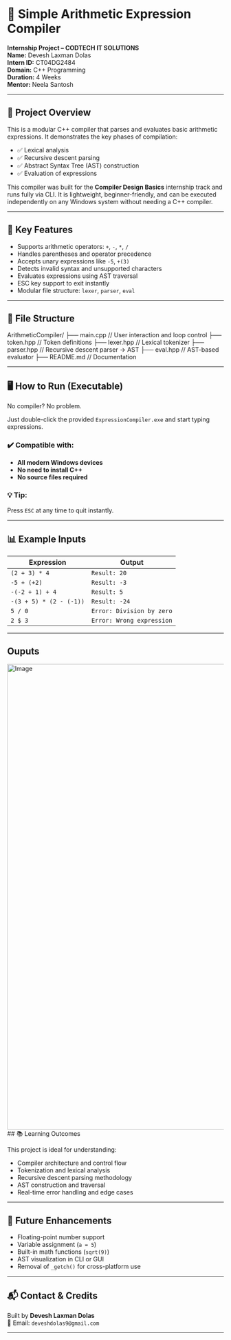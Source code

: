 # 🧮 Simple Arithmetic Expression Compiler

**Internship Project – CODTECH IT SOLUTIONS**  
**Name:** Devesh Laxman Dolas  
**Intern ID:** CT04DG2484  
**Domain:** C++ Programming  
**Duration:** 4 Weeks  
**Mentor:** Neela Santosh  

---

## 🚀 Project Overview

This is a modular C++ compiler that parses and evaluates basic arithmetic expressions. It demonstrates the key phases of compilation:

- ✅ Lexical analysis  
- ✅ Recursive descent parsing  
- ✅ Abstract Syntax Tree (AST) construction  
- ✅ Evaluation of expressions  

This compiler was built for the **Compiler Design Basics** internship track and runs fully via CLI. It is lightweight, beginner-friendly, and can be executed independently on any Windows system without needing a C++ compiler.

---

## 🎯 Key Features

- Supports arithmetic operators: `+`, `-`, `*`, `/`
- Handles parentheses and operator precedence
- Accepts unary expressions like `-5`, `+(3)`
- Detects invalid syntax and unsupported characters
- Evaluates expressions using AST traversal
- ESC key support to exit instantly
- Modular file structure: `lexer`, `parser`, `eval`

---

## 📂 File Structure

  ArithmeticCompiler/
├── main.cpp         // User interaction and loop control
├── token.hpp        // Token definitions
├── lexer.hpp        // Lexical tokenizer
├── parser.hpp       // Recursive descent parser → AST
├── eval.hpp         // AST-based evaluator
├── README.md        // Documentation

---

## 🖥️ How to Run (Executable)

No compiler? No problem.

Just double-click the provided `ExpressionCompiler.exe` and start typing expressions.

### ✔️ Compatible with:
- **All modern Windows devices**
- **No need to install C++**
- **No source files required**

### 💡 Tip:
Press `ESC` at any time to quit instantly.

---

## 📊 Example Inputs

| Expression                            | Output        |
|---------------------------------------|---------------|
| `(2 + 3) * 4`                         | `Result: 20`  |
| `-5 + (+2)`                           | `Result: -3`  |
| `-(-2 + 1) + 4`                       | `Result: 5`   |
| `-(3 + 5) * (2 - (-1))`               | `Result: -24` |
| `5 / 0`                               | `Error: Division by zero`  
| `2 $ 3`                               | `Error: Wrong expression`

---
## Ouputs

<img width="1920" height="1080" alt="Image" src="https://github.com/user-attachments/assets/0595b3fb-cdc5-42ad-b463-0cc49ca749be" />
## 📚 Learning Outcomes

This project is ideal for understanding:
- Compiler architecture and control flow
- Tokenization and lexical analysis
- Recursive descent parsing methodology
- AST construction and traversal
- Real-time error handling and edge cases

---

## 🔮 Future Enhancements

- Floating-point number support  
- Variable assignment (`a = 5`)  
- Built-in math functions (`sqrt(9)`)  
- AST visualization in CLI or GUI  
- Removal of `_getch()` for cross-platform use  

---

## 📬 Contact & Credits

Built by **Devesh Laxman Dolas**  
📧 Email: `deveshdolas9@gmail.com`  

---


